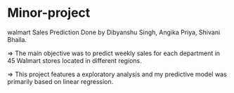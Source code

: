 # Minor-project
walmart Sales Prediction
Done by
Dibyanshu Singh,
Angika Priya,
Shivani Bhalla.

⇒ The main objective was to predict weekly sales for each department in 45 Walmart stores located in different regions.

⇒ This project features a exploratory analysis and my predictive model was primarily based on linear regression.
